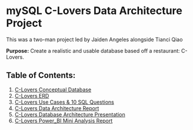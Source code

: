 # mySQL C-Lovers Data Architecture Project
This was a two-man project led by Jaiden Angeles alongside Tianci Qiao

**Purpose:** Create a realistic and usable database based off a restaurant: C-Lovers.

## Table of Contents:
1. [C-Lovers Conceptual Database](link-to-the-file-if-available)
2. [C-Lovers ERD](link-to-the-file-if-available)
3. [C-Lovers Use Cases & 10 SQL Questions](link-to-the-file-if-available)
4. [C-Lovers Data Architecture Report](link-to-the-file-if-available)
5. [C-Lovers Database Architecture Presentation](link-to-the-file-if-available)
6. [C-Lovers Power_BI Mini Analysis Report](link-to-the-file-if-available)
